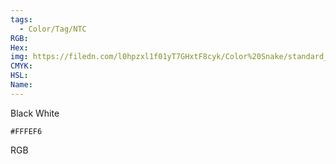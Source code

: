 ```yaml
---
tags:
  - Color/Tag/NTC
RGB:
Hex:
img: https://filedn.com/l0hpzxl1f01yT7GHxtF8cyk/Color%20Snake/standard_csv_to_svg//FFFEF6.svg
CMYK:
HSL:
Name:
---
```

Black White
```palette
#FFFEF6
```
RGB
